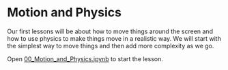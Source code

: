 # Motion and Physics

Our first lessons will be about how to move things around the screen and how to
use physics to make things move in a realistic way. We will start with the
simplest way to move things and then add more complexity as we go.

Open [00_Motion_and_Physics.ipynb](00_Motion_and_Physics.ipynb) to start the lesson. 